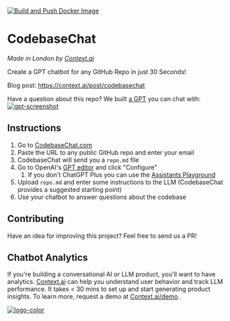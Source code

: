 [![Build and Push Docker Image](https://github.com/wardnath/codebasechat/actions/workflows/docker-image.yml/badge.svg)](https://github.com/wardnath/codebasechat/actions/workflows/docker-image.yml)

# CodebaseChat
_Made in London by [Context.ai](https://context.ai?utm_source=codebasechat&utm_medium=github)_

Create a GPT chatbot for any GitHub Repo in just 30 Seconds!

Blog post: https://context.ai/post/codebasechat

Have a question about this repo? We built [a GPT](https://chat.openai.com/g/g-6eEQn0yBn-chat-with-my-codebase) you can chat with:
[![gpt-screenshot](https://github.com/contextco/codebasechat/assets/146003115/8bf289e4-4529-4e06-969d-2b710ed169d5)](https://chat.openai.com/g/g-6eEQn0yBn-chat-with-my-codebase)

## Instructions
1. Go to [CodebaseChat.com](https://codebasechat.com)
2. Paste the URL to any public GitHub repo and enter your email
3. CodebaseChat will send you a `repo.md` file
4. Go to OpenAI's [GPT editor](https://chat.openai.com/gpts/editor) and click "Configure"
   1. If you don't ChatGPT Plus you can use the [Assistants Playground](https://platform.openai.com/playground)
5. Upload `repo.md` and enter some instructions to the LLM (CodebaseChat provides a suggested starting point)
6. Use your chatbot to answer questions about the codebase

## Contributing
Have an idea for improving this project? Feel free to send us a PR!

## Chatbot Analytics
If you're building a conversational AI or LLM product, you'll want to have analytics. [Context.ai](https://context.ai?utm_source=codebasechat&utm_medium=github) can help you understand user behavior and track LLM performance. It takes < 30 mins to set up and start generating product insights. To learn more, request a demo at [Context.ai/demo](https://context.ai/demo?utm_source=codebasechat&utm_medium=github).

[![logo-color](https://github.com/contextco/codebasechat/assets/146003115/d6dd0e31-6453-4785-905d-a64f73c2e236)](https://context.ai?utm_source=codebasechat&utm_medium=github)
